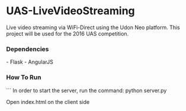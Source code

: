 # UAS-LiveVideoStreaming
Live video streaming via WiFi-Direct using the Udon Neo platform. 
This project will be used for the 2016 UAS competition.

<h3> Dependencies </h3>
- Flask
- AngularJS

<h3> How To Run </h3>
```
In order to start the server, run the command:
python server.py

Open index.html on the client side
```
